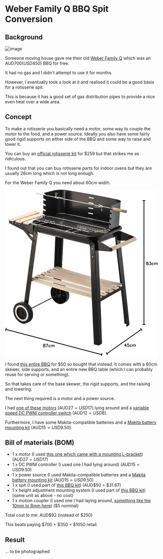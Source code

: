 # Weber Family Q BBQ Spit Conversion

## Background

![image](weber-family-q.avif)

Someone moving house gave me their old [Weber Family Q](https://www.weber.com/AU/en/q-range/family-q-plus/family-q-3200-lp/weber-family-q-titanium-q3200-lp/57062124.html) which was an AUD$700 (USD$450) BBQ for free.

It had no gas and I didn't attempt to use it for months.

However, I eventually took a look at it and realised it could be a good basis for a rotisserie spit.

This is because it has a good set of gas distribution pipes to provide a nice even heat over a wide area.

## Concept

To make a rotisserie you basically need a motor, some way to couple the motor to the food, and a power source. Ideally you also have some fairly good rigid supports on either side of the BBQ and some way to raise and lower it.

You can buy an [official rotisserie kit](https://www.weber.com/AU/en/accessories/accessories-by-barbecue-type/q-accessories/family-q-300-to-3200-series/family-q-rotisserie/17582.html) for $259 but that strikes me as ridiculous.

I found out that you can buy rotisserie parts for indoor ovens but they are usually 28cm long which is not long enough.

For the Weber Family Q you need about 60cm width.

![image](new-bbq.webp)

I found [this entire BBQ](https://www.amazon.com.au/gp/product/B0CH1PTP2G) for $50 so bought that instead. It comes with a 60cm skewer, side supports, and an entire new BBQ table (which I can probably reuse for serving or something).

So that takes care of the base skewer, the rigid supports, and the raising and lowering.

The next thing required is a motor and a power source.

I had [one of these motors](https://www.amazon.com.au/dp/B0B21YW465) (AUD$27 = USD$17) lying around and a [variable speed DC PWM controller switch](https://www.aliexpress.com/w/wholesale-dc-pwm.html) (AUD$12 = USD$8).

Furthermore, I have some Makita-compatible batteries and a [Makita battery mounting kit](https://www.ebay.com.au/itm/404556074659) (AUD$15 = USD$9.50).

## Bill of materials (BOM)

 * 1 x motor (I used [this one which came with a mounting L-bracket](https://www.amazon.com.au/dp/B0B21YW465)) (AUD$27 = USD$17)
 * 1 x DC PWM controller (I used one I had lying around) (AUD$15 = USD$9.50)
 * 1 x power source (I used Makita-compatible batteries and a [Makita battery mounting kit](https://www.ebay.com.au/itm/404556074659) (AUD$15 = USD$9.50)
 * 1 x spit (I used part of [this BBQ kit](https://www.amazon.com.au/gp/product/B0CH1PTP2G)) (AUD$50 = $31.67)
 * 1 x height adjustment mounting system (I used part of [this BBQ kit](https://www.amazon.com.au/gp/product/B0CH1PTP2G)) (same unit as above - no cost)
 * 1 x motion coupler (I used one I had laying around, [something like the 10mm to 8mm here](https://www.amazon.com.au/uxcell-Coupling-25mmx40mm-Coupler-Aluminum/dp/B09BZ915X5)) ($5 nominal)

Total cost to me: AUD$92 (instead of $250)

This beats paying $700 + $350 = $1050 retail.

## Result

... to be photographed
